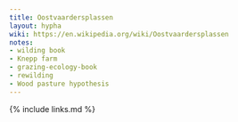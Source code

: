 ```yaml
---
title: Oostvaardersplassen
layout: hypha
wiki: https://en.wikipedia.org/wiki/Oostvaardersplassen
notes:
- wilding book
- Knepp farm
- grazing-ecology-book
- rewilding
- Wood pasture hypothesis
---
```


{% include links.md %}